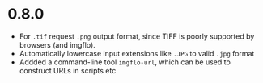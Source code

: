 # 0.8.0

* For `.tif` request `.png` output format, since TIFF is poorly supported by browsers (and imgflo).
* Automatically lowercase input extensions like `.JPG` to valid `.jpg` format
* Addded a command-line tool `imgflo-url`, which can be used to construct URLs in scripts etc
